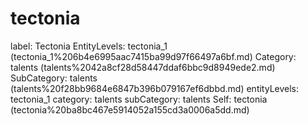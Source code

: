 # tectonia

label: Tectonia
EntityLevels: tectonia_1 (tectonia_1%206b4e6995aac7415ba99d97f66497a6bf.md)
Category: talents (talents%2042a8cf28d58447ddaf6bbc9d8949ede2.md)
SubCategory: talents (talents%20f28bb9684e6847b396b079167ef6dbbd.md)
entityLevels: tectonia_1
category: talents
subCategory: talents
Self: tectonia (tectonia%20ba8bc467e5914052a155cd3a0006a5dd.md)

[](Untitled%200ce6b79c5fd54123b36a1023ae3d1425.md)